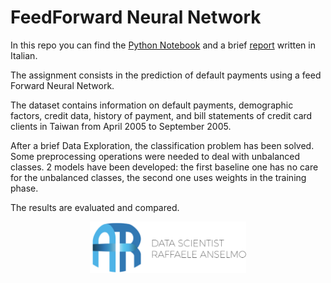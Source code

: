 
# FeedForward Neural Network

In this repo you can find the [Python Notebook](https://github.com/RaffaeleAns/AML-Assignments/blob/master/FFNN/FFNN_Script.ipynb) and a brief [report](https://github.com/RaffaeleAns/AML-Assignments/blob/master/FFNN/FFNN_Report.pdf) written in Italian.

The assignment consists in the prediction of default payments using a feed Forward Neural Network.

The dataset contains information on default payments, demographic factors, credit data, history of payment, and bill statements of credit card clients in Taiwan from April 2005 to September 2005. 

After a brief Data Exploration, the classification problem has been solved.
Some preprocessing operations were needed to deal with unbalanced classes. 
2 models have been developed: the first baseline one has no care for the unbalanced classes, the second one uses weights in the training phase.

The results are evaluated and compared.

<p align = "center">
  <img src="https://github.com/RaffaeleAns/AML-Assignments/blob/master/images/AR%20Logo.png" width = "250">
</p>    
